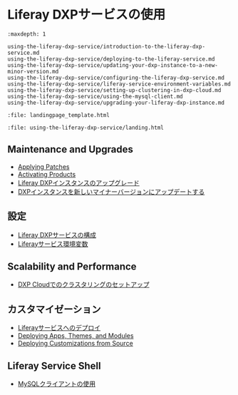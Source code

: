 # Liferay DXPサービスの使用

```{toctree}
:maxdepth: 1

using-the-liferay-dxp-service/introduction-to-the-liferay-dxp-service.md
using-the-liferay-dxp-service/deploying-to-the-liferay-service.md
using-the-liferay-dxp-service/updating-your-dxp-instance-to-a-new-minor-version.md
using-the-liferay-dxp-service/configuring-the-liferay-dxp-service.md
using-the-liferay-dxp-service/liferay-service-environment-variables.md
using-the-liferay-dxp-service/setting-up-clustering-in-dxp-cloud.md
using-the-liferay-dxp-service/using-the-mysql-client.md
using-the-liferay-dxp-service/upgrading-your-liferay-dxp-instance.md
```

```{raw} html
:file: landingpage_template.html
```

```{raw} html
:file: using-the-liferay-dxp-service/landing.html
```

## Maintenance and Upgrades

-  [Applying Patches](./using-the-liferay-dxp-service/introduction-to-the-liferay-dxp-service.md#deploying-hotfixes)
-  [Activating Products](./using-the-liferay-dxp-service/introduction-to-the-liferay-dxp-service.md#deploying-licenses)
-  [Liferay DXPインスタンスのアップグレード](./using-the-liferay-dxp-service/upgrading-your-liferay-dxp-instance.md)
-  [DXPインスタンスを新しいマイナーバージョンにアップデートする](./using-the-liferay-dxp-service/updating-your-dxp-instance-to-a-new-minor-version.md)

## 設定

-  [Liferay DXPサービスの構成](./using-the-liferay-dxp-service/configuring-the-liferay-dxp-service.md)
-  [Liferayサービス環境変数](./using-the-liferay-dxp-service/liferay-service-environment-variables.md)

## Scalability and Performance

-  [DXP Cloudでのクラスタリングのセットアップ](./using-the-liferay-dxp-service/setting-up-clustering-in-dxp-cloud.md)

## カスタマイゼーション

-  [Liferayサービスへのデプロイ](./using-the-liferay-dxp-service/deploying-to-the-liferay-service.md)
-  [Deploying Apps, Themes, and Modules](./using-the-liferay-dxp-service/deploying-to-the-liferay-service.md#deploying-themes-portlets-and-osgi-modules)
-  [Deploying Customizations from Source](./using-the-liferay-dxp-service/deploying-to-the-liferay-service.md#building-and-deploying-source-code)

## Liferay Service Shell

-  [MySQLクライアントの使用](./using-the-liferay-dxp-service/using-the-mysql-client.md)
